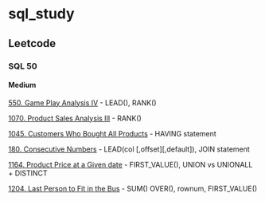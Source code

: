 # sql_study

## Leetcode
### SQL 50
#### Medium
[550. Game Play Analysis IV](./leetcode/550.Game_Play_Analysis_IV.sql) - LEAD(), RANK()

[1070. Product Sales Analysis III](./leetcode/1070.Product_Sales_Analysis_III.sql) - RANK()

[1045. Customers Who Bought All Products](./leetcode/1045.Customers_Who_Bought_All_Products.sql) - HAVING statement

[180. Consecutive Numbers](./leetcode/180.Consecutive_Numbers.sql) - LEAD(col [,offset][,default]), JOIN statement

[1164. Product Price at a Given date](./leetcode/1164.Product_Price_at_a_Given_date.sql) - FIRST_VALUE(), UNION vs UNIONALL + DISTINCT

[1204. Last Person to Fit in the Bus](./leetcode/1204.Last_Person_to_Fit_in_the_Bus.sql) - SUM() OVER(), rownum, FIRST_VALUE()
